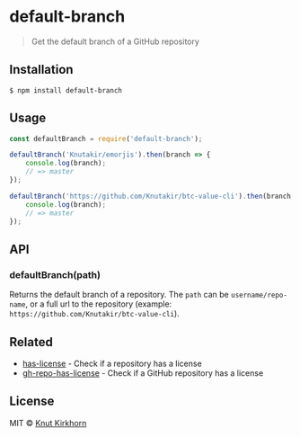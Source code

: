 # default-branch
> Get the default branch of a GitHub repository

## Installation
```
$ npm install default-branch
```

## Usage
```js
const defaultBranch = require('default-branch');

defaultBranch('Knutakir/emorjis').then(branch => {
    console.log(branch);
    // => master
});

defaultBranch('https://github.com/Knutakir/btc-value-cli').then(branch => {
    console.log(branch);
    // => master
});
```

## API
### defaultBranch(path)
Returns the default branch of a repository. The `path` can be `username/repo-name`, or a full url to the repository (example: `https://github.com/Knutakir/btc-value-cli`).

## Related
- [has-license](https://github.com/Knutakir/has-license) - Check if a repository has a license
- [gh-repo-has-license](https://github.com/Knutakir/gh-repo-has-license) - Check if a GitHub repository has a license

## License
MIT © [Knut Kirkhorn](LICENSE)
